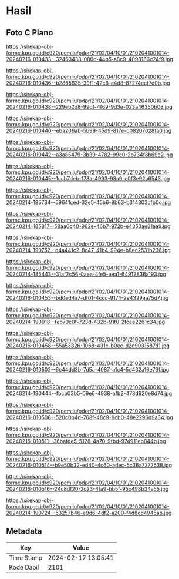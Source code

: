 # Hasil

## Foto C Plano

https://sirekap-obj-formc.kpu.go.id/c920/pemilu/pdpr/21/02/04/10/01/2102041001014-20240216-010433--32463438-086c-44b5-a8c9-4098186c24f9.jpg

https://sirekap-obj-formc.kpu.go.id/c920/pemilu/pdpr/21/02/04/10/01/2102041001014-20240216-010436--b2865835-39f1-42c8-a4d8-87274ecf7d0b.jpg

https://sirekap-obj-formc.kpu.go.id/c920/pemilu/pdpr/21/02/04/10/01/2102041001014-20240216-010438--229eb2d8-99df-4f69-9d3e-023a46350b08.jpg

https://sirekap-obj-formc.kpu.go.id/c920/pemilu/pdpr/21/02/04/10/01/2102041001014-20240216-010440--eba206ab-5b99-45d9-817e-d08207028fa0.jpg

https://sirekap-obj-formc.kpu.go.id/c920/pemilu/pdpr/21/02/04/10/01/2102041001014-20240216-010442--a3a85479-3b39-4782-99e0-2b734f8b69c2.jpg

https://sirekap-obj-formc.kpu.go.id/c920/pemilu/pdpr/21/02/04/10/01/2102041001014-20240216-010445--1ccb7deb-173a-4993-98a9-e0f3e92a6543.jpg

https://sirekap-obj-formc.kpu.go.id/c920/pemilu/pdpr/21/02/04/10/01/2102041001014-20240214-185734--59641ced-32e5-45b6-9b63-b314303cfb0c.jpg

https://sirekap-obj-formc.kpu.go.id/c920/pemilu/pdpr/21/02/04/10/01/2102041001014-20240214-185817--58aa0c40-962e-46b7-972b-e4353ae81aa9.jpg

https://sirekap-obj-formc.kpu.go.id/c920/pemilu/pdpr/21/02/04/10/01/2102041001014-20240214-190752--d4a441c2-8c47-41b4-994e-b8ec2531b236.jpg

https://sirekap-obj-formc.kpu.go.id/c920/pemilu/pdpr/21/02/04/10/01/2102041001014-20240214-185443--31af2c56-0aea-4fe5-aea1-64912836a193.jpg

https://sirekap-obj-formc.kpu.go.id/c920/pemilu/pdpr/21/02/04/10/01/2102041001014-20240216-010453--bd0ed4a7-df01-4ccc-9174-2e4329aa75d7.jpg

https://sirekap-obj-formc.kpu.go.id/c920/pemilu/pdpr/21/02/04/10/01/2102041001014-20240214-190018--feb70c0f-723d-432b-91f0-2fcee2261c34.jpg

https://sirekap-obj-formc.kpu.go.id/c920/pemilu/pdpr/21/02/04/10/01/2102041001014-20240216-010458--55a53326-1068-431c-b0ec-d2e9031587d1.jpg

https://sirekap-obj-formc.kpu.go.id/c920/pemilu/pdpr/21/02/04/10/01/2102041001014-20240216-010502--6c44dd3b-7d5a-4987-a1c4-5d432a16e73f.jpg

https://sirekap-obj-formc.kpu.go.id/c920/pemilu/pdpr/21/02/04/10/01/2102041001014-20240214-190444--fbcb03b5-09e6-4938-afb2-473d920e8d74.jpg

https://sirekap-obj-formc.kpu.go.id/c920/pemilu/pdpr/21/02/04/10/01/2102041001014-20240216-010506--520c0b4d-768f-48c9-9cb0-48e2296d9a34.jpg

https://sirekap-obj-formc.kpu.go.id/c920/pemilu/pdpr/21/02/04/10/01/2102041001014-20240216-010511--36bafde5-5128-4a70-9fbd-974911eb844b.jpg

https://sirekap-obj-formc.kpu.go.id/c920/pemilu/pdpr/21/02/04/10/01/2102041001014-20240216-010514--b9e50b32-ed40-4c60-adec-5c36a7377538.jpg

https://sirekap-obj-formc.kpu.go.id/c920/pemilu/pdpr/21/02/04/10/01/2102041001014-20240216-010516--24c8df20-2c23-4fa9-bb5f-95c498b34a55.jpg

https://sirekap-obj-formc.kpu.go.id/c920/pemilu/pdpr/21/02/04/10/01/2102041001014-20240214-190724--53257b46-e9d6-4df2-a200-f4d8cd4945ab.jpg


## Metadata

| Key        | Value               |
| ---------- | ------------------- |
| Time Stamp | 2024-02-17 13:05:41 |
| Kode Dapil | 2101                |



